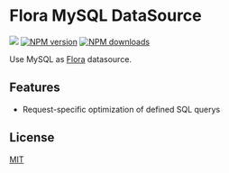 Flora MySQL DataSource
======================

![](https://github.com/godmodelabs/flora-mysql/workflows/ci/badge.svg)
[![NPM version](https://img.shields.io/npm/v/flora-mysql.svg?style=flat)](https://www.npmjs.com/package/flora-mysql)
[![NPM downloads](https://img.shields.io/npm/dm/flora-mysql.svg?style=flat)](https://www.npmjs.com/package/flora-mysql)

Use MySQL as [Flora](https://github.com/godmodelabs/flora) datasource.

Features
--------
- Request-specific optimization of defined SQL querys

License
-------

[MIT](LICENSE)
